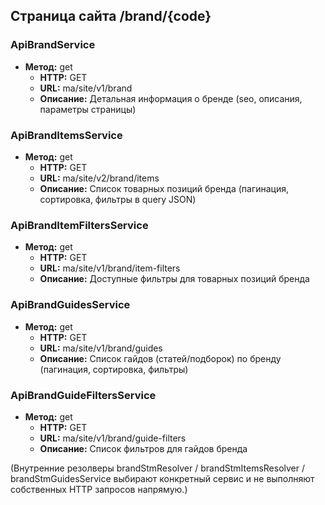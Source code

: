 ## Страница сайта /brand/{code}

### ApiBrandService
- **Метод:** get
  - **HTTP:** GET
  - **URL:** ma/site/v1/brand
  - **Описание:** Детальная информация о бренде (seo, описания, параметры страницы)

### ApiBrandItemsService
- **Метод:** get
  - **HTTP:** GET
  - **URL:** ma/site/v2/brand/items
  - **Описание:** Список товарных позиций бренда (пагинация, сортировка, фильтры в query JSON)

### ApiBrandItemFiltersService
- **Метод:** get
  - **HTTP:** GET
  - **URL:** ma/site/v1/brand/item-filters
  - **Описание:** Доступные фильтры для товарных позиций бренда

### ApiBrandGuidesService
- **Метод:** get
  - **HTTP:** GET
  - **URL:** ma/site/v1/brand/guides
  - **Описание:** Список гайдов (статей/подборок) по бренду (пагинация, сортировка, фильтры)

### ApiBrandGuideFiltersService
- **Метод:** get
  - **HTTP:** GET
  - **URL:** ma/site/v1/brand/guide-filters
  - **Описание:** Список фильтров для гайдов бренда

(Внутренние резолверы brandStmResolver / brandStmItemsResolver / brandStmGuidesService выбирают конкретный сервис и не выполняют собственных HTTP запросов напрямую.)

